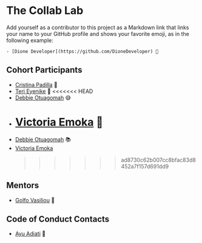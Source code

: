 # The Collab Lab

Add yourself as a contributor to this project as a Markdown link that links your name to your GitHub profile and shows your favorite emoji, as in the following example:

    - [Dione Developer](https://github.com/DioneDeveloper) 💅

## Cohort Participants

- [Cristina Padilla](https://github.com/Mama-simba) 💃
- [Teri Eyenike](https://github.com/terieyenike) 🦘
  <<<<<<< HEAD
- [Debbie Otuagomah](https://github.com/thatgirldorian) 😅
- # [Victoria Emoka](https://github.com/mohanner-coder) 🐶
- [Debbie Otuagomah](https://github.com/thatgirldorian) 📚
- [Victoria Emoka](https://github.com/mohanner-coder)
  > > > > > > > ad8730c62b007cc8bfac83d8452a7f157d691dd9

## Mentors

- [Golfo Vasiliou](https://github.com/faysvas) 🐶

## Code of Conduct Contacts

- [Ayu Adiati](https://github.com/adiati98) 🤩
